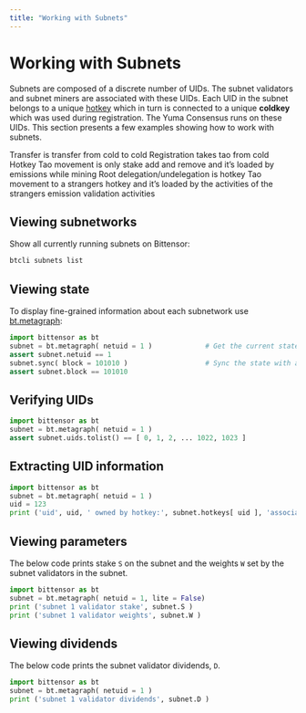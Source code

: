 ```yaml
---
title: "Working with Subnets"
---
```


# Working with Subnets

Subnets are composed of a discrete number of UIDs. The subnet validators and subnet miners are associated with these UIDs. Each UID in the subnet belongs to a unique [hotkey](../getting-started/wallets.md#coldkey-and-hotkey) which in turn is connected to a unique **coldkey** which was used during registration. The Yuma Consensus runs on these UIDs. This section presents a few examples showing how to work with subnets. 

Transfer is transfer from cold to cold 
Registration takes tao from cold 
Hotkey Tao movement is only stake add and remove and it’s loaded by emissions while mining
Root delegation/undelegation is hotkey Tao movement to a strangers hotkey and it’s loaded by the activities of the strangers emission validation activities

## Viewing subnetworks

Show all currently running subnets on Bittensor:

```bash 
btcli subnets list
```

## Viewing state

To display fine-grained information about each subnetwork use [bt.metagraph](pathname:///python-api/html/autoapi/bittensor/core/metagraph/index.html):

```python
import bittensor as bt
subnet = bt.metagraph( netuid = 1 )             # Get the current state.
assert subnet.netuid == 1
subnet.sync( block = 101010 )                   # Sync the state with a particular block.
assert subnet.block == 101010
```

## Verifying UIDs

```python
import bittensor as bt
subnet = bt.metagraph( netuid = 1 )
assert subnet.uids.tolist() == [ 0, 1, 2, ... 1022, 1023 ]
```

## Extracting UID information


```python
import bittensor as bt
subnet = bt.metagraph( netuid = 1 )
uid = 123
print ('uid', uid, ' owned by hotkey:', subnet.hotkeys[ uid ], 'associated with coldkey': subnet.coldkey[ uid ] )
```

## Viewing parameters

The below code prints stake `S` on the subnet and the weights `W` set by the subnet validators in the subnet. 

```python numbered dark
import bittensor as bt
subnet = bt.metagraph( netuid = 1, lite = False)
print ('subnet 1 validator stake', subnet.S )
print ('subnet 1 validator weights', subnet.W )
```

## Viewing dividends

The below code prints the subnet validator dividends, `D`. 

```python
import bittensor as bt
subnet = bt.metagraph( netuid = 1 )
print ('subnet 1 validator dividends', subnet.D )
```
